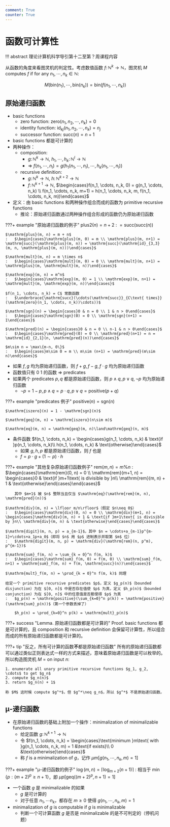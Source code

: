 ```yaml
---
comment: True
counter: True
---
```


# 函数可计算性

!!! abstract
    理论计算机科学导引第十二至第？周课程内容

从函数的角度来看图灵机的判定性。考虑数值函数 $f\colon\mathbb{N}^k\to\mathbb{N}$，图灵机 $M$ computes $f$ if for any $n_1, \cdots, n_k\in\mathbb{N}$:

$$
M(\mathrm{bin}(n_1), \cdots, \mathrm{bin}(n_k)) = \mathrm{bin}(f(n_1, \cdots, n_k))
$$

## 原始递归函数

- basic functions
    - zero function: $\mathrm{zero}(n_1, n_2, \cdots, n_k) = 0$
    - identity function: $\mathrm{id}_{kj}(n_1, n_2, \cdots, n_k) = n_j$
    - successor function: $\mathrm{succ}(n) = n+1$
- basic functions 都是可计算的
- 两种操作：
    - composition: 
        - $g\colon\mathbb{N}^k\to\mathbb{N}$, $h_1, \cdots, h_k\colon\mathbb{N}^l\to\mathbb{N}$
        - => $f(n_1, \cdots, n_l) = g(h_1(n_1, \cdots, n_l), \cdots, h_k(n_1, \cdots, n_l))$
    - recursive definition:
        - $g\colon\mathbb{N}^{k}\to\mathbb{N}$, $h\colon\mathbb{N}^{k+2}\to\mathbb{N}$
        - $f\colon\mathbb{N}^{k+1}\to\mathbb{N}$, $\begin{cases}f(n_1, \cdots, n_k, 0) = g(n_1, \cdots, n_k) \\ f(n_1, \cdots, n_k, m+1) = h(n_1, \cdots, n_k, m, f(n_1, \cdots, n_k, m))\end{cases}$
- 定义：由 basic functions 和两种操作组合而成的函数为 primitive recursive functions
    - 推论：原始递归函数通过两种操作组合形成的函数仍为原始递归函数

???+ example "原始递归函数的例子"
    $\mathrm{plus2}(n) = n+2$
    :   $= \mathrm{succ}(\mathrm{succ}(n))$

    $\mathrm{plus}(m, n) = m + n$
    :   $\begin{cases}\mathrm{plus}(m, 0) = m \\ \mathrm{plus}(m, n+1) = \mathrm{succ}(\mathrm{plus}(m, n)) = \mathrm{succ}(\mathrm{id}_{3,3}(m, n, \mathrm{plus}(m, n)))\end{cases}$

    $\mathrm{mult}(m, n) = m \times n$
    :   $\begin{cases}\mathrm{mult}(m, 0) = 0 \\ \mathrm{mult}(m, n+1) = \mathrm{plus}(m, \mathrm{mult}(m, n))\end{cases}$

    $\mathrm{exp}(m, n) = m^n$
    :   $\begin{cases}\mathrm{exp}(m, 0) = 1 \\ \mathrm{exp}(m, n+1) = \mathrm{mult}(m, \mathrm{exp}(m, n))\end{cases}$

    $f(n_1, \cdots, n_k) = C$ 常数函数
    :   $\underbrace{\mathrm{succ}(\cdots(\mathrm{succ}}_{C\text{ times}}(\mathrm{zero}(n_1, \cdots, n_k))\cdots))$

    $\mathrm{sgn}(n) = \begin{cases}0 & n = 0 \\ 1 & n > 0\end{cases}$
    :   $\begin{cases}\mathrm{sgn}(0) = 0 \\ \mathrm{sgn}(n+1) = 1\end{cases}$

    $\mathrm{pred}(n) = \begin{cases}0 & n = 0 \\ n-1 & n > 0\end{cases}$
    :   $\begin{cases}\mathrm{pred}(0) = 0 \\ \mathrm{pred}(n+1) = n = \mathrm{id}_{2,1}(n, \mathrm{pred}(n))\end{cases}$

    $m\sim n = \max\{m-n, 0\}$
    :   $\begin{cases}m\sim 0 = m \\ m\sim (n+1) = \mathrm{pred}(m\sim n)\end{cases}$

- 如果 $f, g$ 均为原始递归函数，则 $f+g, f - g, f\cdot g$ 均为原始递归函数
- 函数值只有 0 1 的函数 => predicates
- 如果两个 predicates $p, q$ 都是原始递归函数，则 $p\land q, p\lor q, \lnot p$ 均为原始递归函数
    - $\lnot p = 1 - p, p\land q = p\cdot q, p\lor q = \mathrm{positive}(p+q)$

???+ example "predicates 例子"
    $\mathrm{positive}(n) = \mathrm{sgn}(n)$

    $\mathrm{iszero}(n) = 1 - \mathrm{sgn}(n)$

    $\mathrm{geq}(m, n) = \mathrm{iszero}(n\sim m)$

    $\mathrm{eq}(m, n) = \mathrm{geq}(m, n)\land\mathrm{geq}(n, m)$

- 条件函数 $f(n_1, \cdots, n_k) = \begin{cases}g(n_1, \cdots, n_k) & \text{if }p(n_1, \cdots, n_k)\\ h(n_1, \cdots, n_k) & \text{otherwise}\end{cases}$
    - 如果 $g, h, p$ 都是原始递归函数，则 $f$ 也是
    - $f=p\cdot g + (1\sim p)\cdot h$

???+ example "其他复杂原始递归函数例子"
    $\mathrm{rem}(m, n) = m \% n$
    :   $\begin{cases}\mathrm{rem}(0, n) = 0 \\ \mathrm{rem}(m+1, n) = \begin{cases}0 & \text{if }m+1\text{ is divisible by }n\\ \mathrm{rem}(m, n) + 1 & \text{otherwise}\end{cases}\end{cases}$

        其中 $m+1$ 被 $n$ 整除当且仅当 $\mathrm{eq}(\mathrm{rem}(m, n), \mathrm{pred}(n))$

    $\mathrm{div}(m, n) = \lfloor m/n\rfloor$（假定 $n\neq 0$）
    :   $\begin{cases}\mathrm{div}(0, n) = 0 \\ \mathrm{div}(m+1, n) = \begin{cases}\mathrm{div}(m, n) + 1 & \text{if }m+1\text{ is divisible by }n\\ \mathrm{div}(m, n) & \text{otherwise}\end{cases}\end{cases}$

    $\mathrm{digit}(m, n, p) = a_{m-1}$，其中 $n = \cdots+a_{m-1}p^{m-1}+\cdots+a_1p+a_0$（即将 $n$ 用 $p$ 进制表示并取第 $m$ 位）
    :   $\mathrm{digit}(m, n, p) = \mathrm{div}(\mathrm{rem}(n, p^m), p^{m-1})$

    $\mathrm{sum}_f(m, n) = \sum_{k = 0}^n f(m, k)$
    :   $\begin{cases}\mathrm{sum}_f(m, 0) = f(m, 0) \\ \mathrm{sum}_f(m, n+1) = \mathrm{sum}_f(m, n) + f(m, \mathrm{succ}(n))\end{cases}$

    $\mathrm{mult}_f(m, n) = \prod_{k = 0}^n f(m, k)$ 同理

    给定一个 primitive recursive predicates $p$，定义 $g_p(n)$（bounded disjunction）为在 $[0, n]$ 中是否存在值使 $p$ 为真，定义 $h_p(n)$（bounded conjunction）为在 $[0, n]$ 中的任意值是否都使得 $p$ 为真
    :   $g_p(n) = \mathrm{positive}(\sum_{k=0}^n p(k)) = \mathrm{positive}(\mathrm{sum}_p(n))$（第一个参数丢掉了）

        $h_p(n) = \prod_{k=0}^n p(k) = \mathrm{mult}_p(n)$

???+ success "Lemma. 原始递归函数都是可计算的"
    Proof. basic functions 都是可计算的，且 composition 和 recursive definition 会保留可计算性，所以组合而成的所有原始递归函数都是可计算的。

???+ tip "反之，所有可计算的函数**不**都是原始递归函数"
    所有的原始递归函数都可以通过类似正则表达式一样的方式来描述，意味着原始递归函数是可以枚举的。所以构造图灵机 $M$ = on input $n$:

    1. enumerate all unary primitive recursive functions $g_1, g_2, \cdots$ to get $g_n$
    2. compute $g_n(n)$
    3. return $g_n(n) + 1$

    称 $M$ 这时候 compute $g^*$，但 $g^*\neq g_n$，所以 $g^*$ 不是原始递归函数。

## μ-递归函数

- 在原始递归函数的基础上附加一个操作：minimalization of minimalizable functions
    - 给定函数 $g\colon\mathbb{N}^{k+1}\to\mathbb{N}$
    - 令 $f(n_1, \cdots, n_k) = \begin{cases}\text{minimum }m\text{ with }g(n_1, \cdots, n_k, m) = 1 &\text{if exists}\\ 0 &\text{otherwise}\end{cases}$
    - 称 $f$ is a minimalization of $g$，记作 $\mu m[g(n_1, \cdots, n_k, m) = 1]$

???+ example "μ-递归函数的例子"
    $\log(m, n) = \lceil\log_{m+2}(n+1)\rceil$
    :   相当于 $\min\{p:(m+2)^p\geq n+1\}$，即 $\mu p[\mathrm{geq}((m+2)^p, n+1) = 1]$

- 一个函数 $g$ 是 minimalizable 的如果
    - $g$ 是可计算的
    - 对于任意 $n_1, \cdots n_k$，都存在 $m\geq 0$ 使得 $g(n_1, \cdots, n_k, m) = 1$
- minimalization of $g$ is computable if $g$ is minimalizable
    - 判断一个可计算函数 $g$ 是否是 minimalizable 的是不可判定的（停机问题）